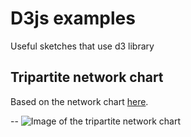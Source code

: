 # D3js examples
Useful sketches that use d3 library



## Tripartite network chart
Based on the network chart [here](https://d3-graph-gallery.com/graph/network_basic.html).

--
![Image of the tripartite network chart](https://i.ibb.co/hYzh8QV/Schermata-2024-02-02-alle-17-06-37.png)
